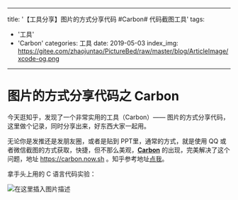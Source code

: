 
---
title: '【工具分享】图片的方式分享代码 #Carbon# 代码截图工具'
tags:
  - '工具'
  - 'Carbon'
categories: 工具
date: 2019-05-03
index_img: https://gitee.com/zhaojuntao/PictureBed/raw/master/blog/ArticleImage/xcode-og.png
---

# 图片的方式分享代码之 Carbon

今天逛知乎，发现了一个非常实用的工具（Carbon）—— 图片的方式分享代码，这里做个记录，同时分享出来，好东西大家一起用。

无论你是发推还是发朋友圈，或者是贴到 PPT里，通常的方式，就是使用 QQ 或者微信截图的方式获取，快捷，但不那么美观，[**Carbon**](https://carbon.now.sh) 的出现，完美解决了这个问题，地址 https://carbon.now.sh 。知乎参考地址[点我](https://zhuanlan.zhihu.com/p/35811981?utm_source=wechat_session&utm_medium=social&utm_oi=730490921728086016)。

拿手头上用的 C 语言代码实验：

![在这里插入图片描述](https://img-blog.csdnimg.cn/20190503145155930.png?x-oss-process=image/watermark,type_ZmFuZ3poZW5naGVpdGk,shadow_10,text_aHR0cHM6Ly9ibG9nLmNzZG4ubmV0L3UwMTIzNDk2Nzk=,size_16,color_FFFFFF,t_70)
